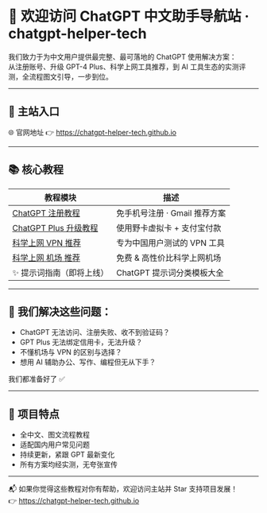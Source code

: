 # 👋 欢迎访问 ChatGPT 中文助手导航站 · chatgpt-helper-tech

我们致力于为中文用户提供最完整、最可落地的 ChatGPT 使用解决方案：  
从注册账号、升级 GPT-4 Plus、科学上网工具推荐，到 AI 工具生态的实测评测，全流程图文引导，一步到位。

---

## 🔗 主站入口

🌐 官网地址 👉 https://chatgpt-helper-tech.github.io

---

## 📚 核心教程

| 教程模块 | 描述 |
|----------|------|
| [ChatGPT 注册教程](https://chatgpt-helper-tech.github.io/chatgpt-register-guide/) | 免手机号注册 · Gmail 推荐方案 |
| [ChatGPT Plus 升级教程](https://chatgpt-helper-tech.github.io/chatgpt-plus-guide/) | 使用野卡虚拟卡 + 支付宝付款 |
| [科学上网 VPN 推荐](https://chatgpt-helper-tech.github.io/network-access/) | 专为中国用户测试的 VPN 工具 |
| [科学上网 机场 推荐](https://chatgpt-helper-tech.github.io/airport-access/) | 免费 & 高性价比科学上网机场 |
| ✨ 提示词指南（即将上线） | ChatGPT 提示词分类模板大全 |

---

## 🧠 我们解决这些问题：

- ChatGPT 无法访问、注册失败、收不到验证码？
- GPT Plus 无法绑定信用卡，无法升级？
- 不懂机场与 VPN 的区别与选择？
- 想用 AI 辅助办公、写作、编程但无从下手？

我们都准备好了 ✅

---

## 💼 项目特点

- 全中文、图文流程教程
- 适配国内用户常见问题
- 持续更新，紧跟 GPT 最新变化
- 所有方案均经实测，无夸张宣传

---

📬 如果你觉得这些教程对你有帮助，欢迎访问主站并 Star 支持项目发展！  
👉 https://chatgpt-helper-tech.github.io
